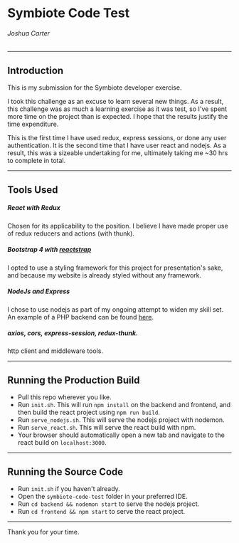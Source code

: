 # Symbiote Code Test
###### Joshua Carter
---

## Introduction
This is my submission for the Symbiote developer exercise.

I took this challenge as an excuse to learn several new things. As a result, this challenge was as much a learning exercise as it was test, so I've spent more time on the project than is expected. I hope that the results justify the time expenditure.

This is the first time I have used redux, express sessions, or done any user authentication. It is the second time that I have user react and nodejs. As a result, this was a sizeable undertaking for me, ultimately taking me ~30 hrs to complete in total.

---
## Tools Used

##### React with Redux
Chosen for its applicability to the position. I believe I have made proper use of redux reducers and actions (with thunk).

##### Bootstrap 4 with [reactstrap](https://reactstrap.github.io/components/alerts/)
I opted to use a styling framework for this project for presentation's sake, and because my website is already styled without any framework.

##### NodeJs and Express
I chose to use nodejs as part of my ongoing attempt to widen my skill set. An example of a PHP backend can be found [here](https://github.com/JoshuaCarter/sidekicker-code-test).

##### axios, cors, express-session, redux-thunk.
http client and middleware tools.


---
## Running the Production Build
- Pull this repo wherever you like.
- Run `init.sh`. This will run `npm install` on the backend and frontend, and then build the react project using `npm run build`.
- Run `serve_nodejs.sh`. This will serve the nodejs project with nodemon.
- Run `serve_react.sh`. This will serve the react build with npm.
- Your browser should automatically open a new tab and navigate to the react build on `localhost:3000`.

---
## Running the Source Code
- Run `init.sh` if you haven't already.
- Open the `symbiote-code-test` folder in your preferred IDE.
- Run `cd backend && nodemon start` to serve the nodejs project.
- Run `cd frontend && npm start` to serve the react project.

---
Thank you for your time.
